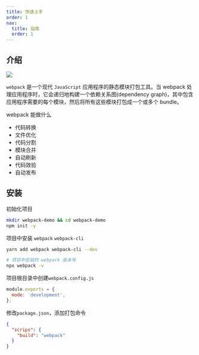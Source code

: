 ```yaml
---
title: 快速上手
order: 1
nav:
  title: 指南
  order: 1
---
```


## 介绍

![](https://cy-picgo.oss-cn-hangzhou.aliyuncs.com/webpack.png)

`webpack` 是一个现代 `JavaScript` 应用程序的静态模块打包工具。当 webpack 处理应用程序时，它会递归地构建一个依赖关系图(dependency graph)，其中包含应用程序需要的每个模块，然后将所有这些模块打包成一个或多个 bundle。

webpack 能做什么

- 代码转换
- 文件优化
- 代码分割
- 模块合并
- 自动刷新
- 代码效验
- 自动发布

## 安装

初始化项目

```bash
mkdir webpack-demo && cd webpack-demo
npm init -y
```

项目中安装 `webpack` `webpack-cli`

```bash
yarn add webpack webpack-cli --dev

# 项目中安装的 webpack 版本号
npx webpack -v
```

项目根目录中创建`webpack.config.js`

```js
module.exports = {
  mode: 'development',
};
```

修改`package.json`，添加打包命令

```json
{
  "scrips": {
    "build": "webpack"
  }
}
```
